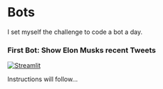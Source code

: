 # Bots

I set myself the challenge to code a bot a day.

### First Bot: Show Elon Musks recent Tweets

[![Streamlit](https://static.streamlit.io/badges/streamlit_badge_black_white.svg)](https://share.streamlit.io/moerv9/bots/main/elons_tweets.py)


Instructions will follow...

